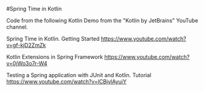 #Spring Time in Kotlin

Code from the following Kotlin Demo from the "Kotlin by JetBrains" YouTube channel.

Spring Time in Kotlin. Getting Started
https://www.youtube.com/watch?v=gf-kjD2ZmZk

Kotlin Extensions in Spring Framework
https://www.youtube.com/watch?v=0jWo3o7r-W4

Testing a Spring application with JUnit and Kotlin. Tutorial
https://www.youtube.com/watch?v=lCBjvlAyuiY